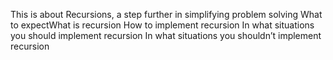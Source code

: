 This is about Recursions, a step further in simplifying problem solving
What to expectWhat is recursion
How to implement recursion
In what situations you should implement recursion
In what situations you shouldn’t implement recursion
